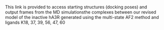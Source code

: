 This link is provided to access starting structures (docking poses) and output frames from the MD simulationsthe complexes between our revised model of the inactive hA3R generated using the multi-state AF2 method and ligands K18, 37, 39, 56, 47, 60
